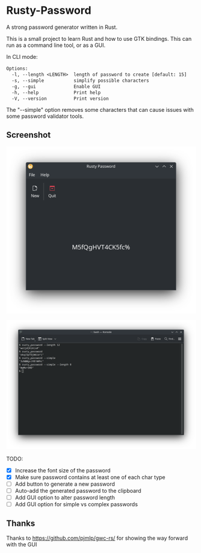 # Rusty-Password
A strong password generator written in Rust.

This is a small project to learn Rust and how to use GTK bindings.  This can run as a command line tool, or as a GUI.  

In CLI mode:

```
Options:
  -l, --length <LENGTH>  length of password to create [default: 15]
  -s, --simple           simplify possible characters
  -g, --gui              Enable GUI
  -h, --help             Print help
  -V, --version          Print version
```
The "--simple" option removes some characters that can cause issues with some password validator tools.

## Screenshot

![current gui](screenshots/current_gui.png "Current GUI")

![current cli](screenshots/current_cli.png "Current CLI")

TODO:
- [x] Increase the font size of the password
- [x] Make sure password contains at least one of each char type
- [ ] Add button to generate a new password
- [ ] Auto-add the generated password to the clipboard
- [ ] Add GUI option to alter password length
- [ ] Add GUI option for simple vs complex passwords

## Thanks
Thanks to https://github.com/pjmlp/gwc-rs/ for showing the way forward with the GUI